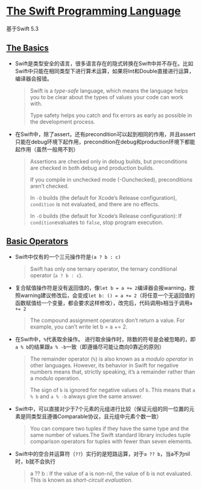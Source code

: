 # [The Swift Programming Language](https://docs.swift.org/swift-book/)

基于Swift 5.3

## [The Basics](https://docs.swift.org/swift-book/LanguageGuide/TheBasics.html)

- Swift是类型安全的语言，很多语言存在的隐式转换在Swift中并不存在。比如Swift中只能在相同类型下进行算术运算，如果将Int和Double直接进行运算，编译器会报错。

  > Swift is a *type-safe* language, which means the language helps you to be clear about the types of values your code can work with.
  >
  > Type safety helps you catch and fix errors as early as possible in the development process.

- 在Swift中，除了assert，还有precondition可以起到相同的作用，并且assert只能在debug环境下起作用，precondition在debug和production环境下都能起作用（虽然一般用不到）

  > Assertions are checked only in debug builds, but preconditions are checked in both debug and production builds.
  >
  > If you compile in unchecked mode (-Ounchecked), preconditions aren’t checked.
  >
  > In `-O` builds (the default for Xcode’s Release configuration), `condition` is not evaluated, and there are no effects.
  >
  > In `-O` builds (the default for Xcode’s Release configuration): If `condition`evaluates to `false`, stop program execution.

## [Basic Operators](https://docs.swift.org/swift-book/LanguageGuide/BasicOperators.html)

- Swift中仅有的一个三元操作符是`(a ? b : c)`

  > Swift has only one ternary operator, the ternary conditional operator (`a ? b : c`).

- 复合赋值操作符是没有返回值的，像`let b = a += 2`编译器会报warning，按照warning建议修改后，会变成`let b: () = a += 2`（将任意一个无返回值的函数赋值给一个变量，都会要求这样修改），改完后，代码调用`b`相当于调用`a += 2`

  > The compound assignment operators don’t return a value. For example, you can’t write let b = a += 2.

- 在Swift中，`%`代表取余操作。  进行取余操作时，除数的符号是会被忽略的，即`a % b`的结果跟`a % -b`一致（即遵循尽可能让商向0靠近的原则）

  > The remainder operator (`%`) is also known as a *modulo operator* in other languages. However, its behavior in Swift for negative numbers means that, strictly speaking, it’s a remainder rather than a modulo operation.
  >
  > The sign of `b` is ignored for negative values of `b`. This means that `a % b` and `a % -b` always give the same answer.

- Swift中，可以直接对少于7个元素的元组进行比较（保证元组的同一位置的元素是同类型且遵循Comparable协议，且元组中元素个数一致）

  > You can compare two tuples if they have the same type and the same number of values.The Swift standard library includes tuple comparison operators for tuples with fewer than seven elements.

- Swift中的空合并运算符（`??`）实行的是短路运算，对于`a ?? b`，当a不为nil时，b就不会执行

  > a ?? b : If the value of a is non-nil, the value of b is not evaluated. This is known as *short-circuit evaluation*.